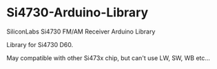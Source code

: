 # Si4730-Arduino-Library
SiliconLabs Si4730 FM/AM Receiver Arduino Library

Library for Si4730 D60.

May compatible with other Si473x chip, but can't use LW, SW, WB etc...
